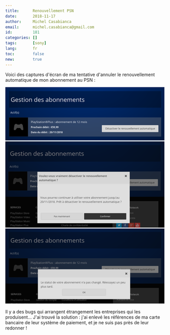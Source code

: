 ```yaml
---
title:      Renouvellement PSN
date:       2018-11-17
author:     Michel Casabianca
email:      michel.casabianca@gmail.com
id:         181
categories: []
tags:       [sony]
lang:       fr
toc:        false
new:        true
---
```


Voici des captures d'écran de ma tentative d'annuler le renouvellement automatique de mon abonnement au PSN :

<!--more-->

![](renouvellement-psn-1.png)
![](renouvellement-psn-2.png)
![](renouvellement-psn-3.png)

Il y a des bugs qui arrangent étrangement les entreprises qui les produisent... J'ai trouvé la solution : j'ai enlevé les références de ma carte bancaire de leur système de paiement, et je ne suis pas près de leur redonner !
